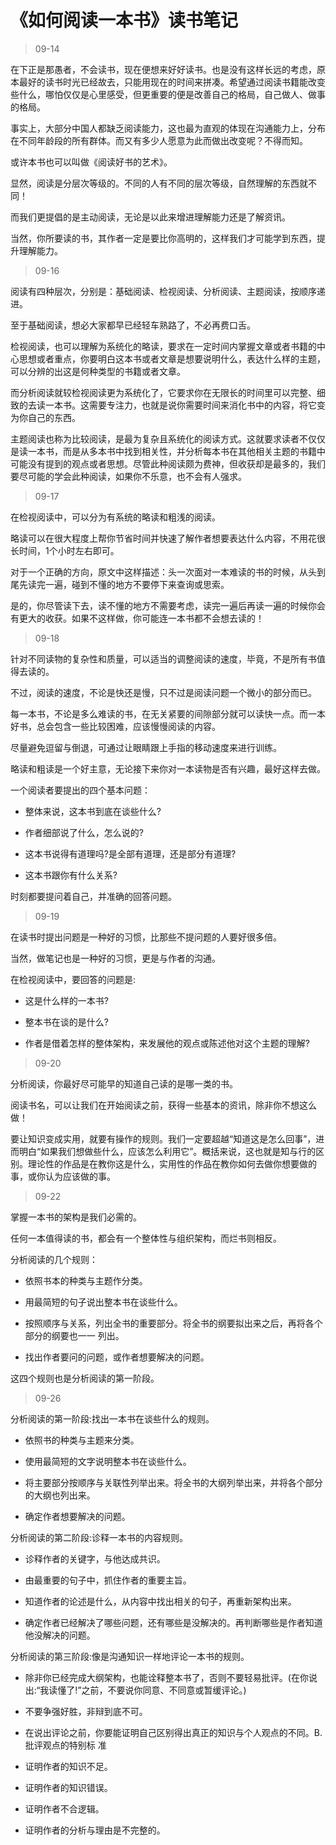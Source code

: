 # 《如何阅读一本书》读书笔记

> 09-14

在下正是那愚者，不会读书，现在便想来好好读书。也是没有这样长远的考虑，原本最好的读书时光已经故去，只能用现在的时间来拼凑。希望通过阅读书籍能改变些什么，哪怕仅仅是心里感受，但更重要的便是改善自己的格局，自己做人、做事的格局。

事实上，大部分中国人都缺乏阅读能力，这也最为直观的体现在沟通能力上，分布在不同年龄段的所有群体。而又有多少人愿意为此而做出改变呢？不得而知。

或许本书也可以叫做《阅读好书的艺术》。

显然，阅读是分层次等级的。不同的人有不同的层次等级，自然理解的东西就不同！

而我们更提倡的是主动阅读，无论是以此来增进理解能力还是了解资讯。

当然，你所要读的书，其作者一定是要比你高明的，这样我们才可能学到东西，提升理解能力。

> 09-16

阅读有四种层次，分别是：基础阅读、检视阅读、分析阅读、主题阅读，按顺序递进。

至于基础阅读，想必大家都早已经轻车熟路了，不必再费口舌。

检视阅读，也可以理解为系统化的略读，要求在一定时间内掌握文章或者书籍的中心思想或者重点，你要明白这本书或者文章是想要说明什么，表达什么样的主题，可以分辨的出这是何种类型的书籍或者文章。

而分析阅读就较检视阅读更为系统化了，它要求你在无限长的时间里可以完整、细致的去读一本书。这需要专注力，也就是说你需要时间来消化书中的内容，将它变为你自己的东西。

主题阅读也称为比较阅读，是最为复杂且系统化的阅读方式。这就要求读者不仅仅是读一本书，而是从多本书中找到相关性，并分析每本书在其他相关主题的书籍中可能没有提到的观点或者思想。尽管此种阅读颇为费神，但收获却是最多的，我们要尽可能的学会此种阅读，如果你不乐意，也不会有人强求。

> 09-17

在检视阅读中，可以分为有系统的略读和粗浅的阅读。

略读可以在很大程度上帮你节省时间并快速了解作者想要表达什么内容，不用花很长时间，1个小时左右即可。

对于一个正确的方向，原文中这样描述：头一次面对一本难读的书的时候，从头到尾先读完一遍，碰到不懂的地方不要停下来查询或思索。

是的，你尽管读下去，读不懂的地方不需要考虑，读完一遍后再读一遍的时候你会有更大的收获。如果不这样做，你可能连一本书都不会想去读的！

> 09-18

针对不同读物的复杂性和质量，可以适当的调整阅读的速度，毕竟，不是所有书值得去读的。

不过，阅读的速度，不论是快还是慢，只不过是阅读问题一个微小的部分而已。

每一本书，不论是多么难读的书，在无关紧要的间隙部分就可以读快一点。而一本好书，总会包含一些比较困难，应该慢慢阅读的内容。

尽量避免逗留与倒退，可通过让眼睛跟上手指的移动速度来进行训练。

略读和粗读是一个好主意，无论接下来你对一本读物是否有兴趣，最好这样去做。

一个阅读者要提出的四个基本问题：

- 整体来说，这本书到底在谈些什么?

- 作者细部说了什么，怎么说的?

- 这本书说得有道理吗?是全部有道理，还是部分有道理?

- 这本书跟你有什么关系?

时刻都要提问着自己，并准确的回答问题。

> 09-19

在读书时提出问题是一种好的习惯，比那些不提问题的人要好很多倍。

当然，做笔记也是一种好的习惯，更是与作者的沟通。

在检视阅读中，要回答的问题是:

- 这是什么样的一本书?

- 整本书在谈的是什么?

- 作者是借着怎样的整体架构，来发展他的观点或陈述他对这个主题的理解?

> 09-20

分析阅读，你最好尽可能早的知道自己读的是哪一类的书。

阅读书名，可以让我们在开始阅读之前，获得一些基本的资讯，除非你不想这么做！

要让知识变成实用，就要有操作的规则。我们一定要超越“知道这是怎么回事”，进而明白“如果我们想做些什么，应该怎么利用它”。概括来说，这也就是知与行的区别。理论性的作品是在教你这是什么，实用性的作品在教你如何去做你想要做的事，或你认为应该做的事。

> 09-22

掌握一本书的架构是我们必需的。

任何一本值得读的书，都会有一个整体性与组织架构，而烂书则相反。

分析阅读的几个规则：

- 依照书本的种类与主题作分类。

- 用最简短的句子说出整本书在谈些什么。

- 按照顺序与关系，列出全书的重要部分。将全书的纲要拟出来之后，再将各个部分的纲要也一一 列出。

- 找出作者要问的问题，或作者想要解决的问题。

这四个规则也是分析阅读的第一阶段。

> 09-26

分析阅读的第一阶段:找出一本书在谈些什么的规则。

- 依照书的种类与主题来分类。

- 使用最简短的文字说明整本书在谈些什么。

- 将主要部分按顺序与关联性列举出来。将全书的大纲列举出来，并将各个部分的大纲也列出来。

- 确定作者想要解决的问题。

分析阅读的第二阶段:诊释一本书的内容规则。

- 诊释作者的关键字，与他达成共识。

- 由最重要的句子中，抓住作者的重要主旨。

- 知道作者的论述是什么，从内容中找出相关的句子，再重新架构出来。

- 确定作者已经解决了哪些问题，还有哪些是没解决的。再判断哪些是作者知道他没解决的问题。

分析阅读的第三阶段:像是沟通知识一样地评论一本书的规则。

- 除非你已经完成大纲架构，也能诠释整本书了，否则不要轻易批评。(在你说出:“我读懂了!”之前，不要说你同意、不同意或暂缓评论。)

- 不要争强好胜，非辩到底不可。

- 在说出评论之前，你要能证明自己区别得出真正的知识与个人观点的不同。B.批评观点的特别标 准

- 证明作者的知识不足。

- 证明作者的知识错误。

- 证明作者不合逻辑。

- 证明作者的分析与理由是不完整的。




